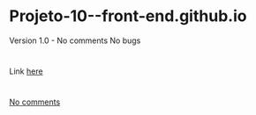# Projeto-10--front-end.github.io
Version 1.0 - No comments No bugs

#
Link [here](https://thiagomassenomaciel.github.io/Projeto-10--front-end.github.io/)

#
[No comments](https://thiagomassenomaciel.github.io/Projeto-10--front-end.github.io/Version%201.0%20-%20No%20coments/index.html)
